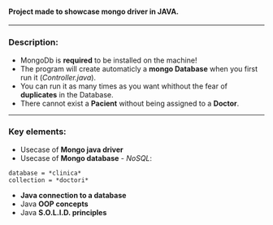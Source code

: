 #### Project made to showcase mongo driver in JAVA.

---
### Description:
* MongoDb is **required** to be installed on the machine! 
* The program will create automaticly a **mongo Database** when you first run it (*Controller.java*). 
* You can run it as many times as you want whithout the fear of **duplicates** in the Database.
* There cannot exist a **Pacient** without being assigned to a **Doctor**.

---
### Key elements:
* Usecase of **Mongo java driver**
* Usecase of **Mongo database** - *NoSQL*:
```
database = *clinica*
collection = *doctori*
```
* **Java connection to a database**
* Java **OOP concepts**
* Java **S.O.L.I.D. principles**